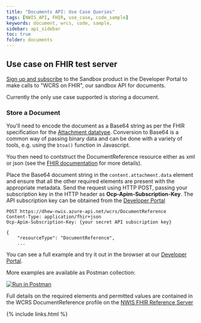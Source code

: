 ```yaml
---
title: "Documents API: Use Case Queries"
tags: [NWIS_API, FHIR, use_case, code_sample]
keywords: document, wrcs, code, sample, 
sidebar: api_sidebar
toc: true
folder: documents
---
```


## Use case on FHIR test server 

[Sign up and subscribe](https://dhew-nwis.portal.azure-api.net/products/sandbox) to the Sandbox product in the Developer Portal to make calls to "WCRS on FHIR", our sandbox API for documents. 

Currently the only use case supported is storing a document.

### Store a Document
You'll need to encode the document as a Base64 string as per the FHIR specification for the [Attachment datatype](http://hl7.org/fhir/STU3/datatypes-definitions.html#Attachment.data).  Conversion to Base64 is a common way of passing binary data and can be done with a variety of tools, e.g. using the `btoa()` function in Javascript.  

You then need to contstruct the DocumentReference resource either as xml or json (see the [FHIR documentation](http://hl7.org/fhir/STU3/documentreference.html#resource) for more details).  

Place the Base64 document string in the `content.attachment.data` element and ensure that all the other required elements are present with the appropriate metadata.
Send the request using HTTP POST, passing your subscription key in the HTTP header as **Ocp-Apim-Subscription-Key**.  The API subscription key can be obtained from the [Developer Portal](https://dhew-nwis.portal.azure-api.net/products/sandbox)

   ```` 
   POST https://dhew-nwis.azure-api.net/wcrs/DocumentReference
   Content-Type: application/fhir+json
   Ocp-Apim-Subscription-Key: {your secret API subscription key}

   {
       "resourceType": "DocumentReference",
       ...

   ````
You can see a full example and try it out in the browser at our [Developer Portal](https://dhew-nwis.portal.azure-api.net/docs/services/wcrs-on-fhir/operations/post-documentreference).  

More examples are available as Postman collection:

[![Run in Postman](https://run.pstmn.io/button.svg)](https://app.getpostman.com/run-collection/58b14bd86cae50ac1c4c)

Full details on the required elements and permitted values are contained in the WCRS DocumentReference profile on the [NWIS FHIR Reference Server](http://nwis-fhir-ref.westus.cloudapp.azure.com/STU3/StructureDefinition/NHSWales-WCRS-DocumentReference-1)


{% include links.html %}